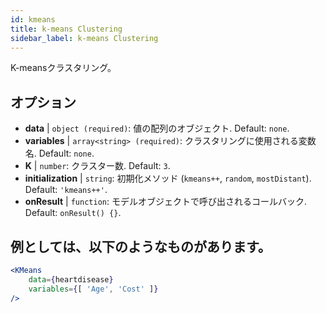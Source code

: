 ```yaml
---
id: kmeans
title: k-means Clustering
sidebar_label: k-means Clustering
---
```


K-meansクラスタリング。

## オプション

* __data__ | `object (required)`: 値の配列のオブジェクト. Default: `none`.
* __variables__ | `array<string> (required)`: クラスタリングに使用される変数名. Default: `none`.
* __K__ | `number`: クラスター数. Default: `3`.
* __initialization__ | `string`: 初期化メソッド (`kmeans++`, `random`, `mostDistant`). Default: `'kmeans++'`.
* __onResult__ | `function`: モデルオブジェクトで呼び出されるコールバック. Default: `onResult() {}`.


## 例としては、以下のようなものがあります。

```jsx live
<KMeans 
    data={heartdisease} 
    variables={[ 'Age', 'Cost' ]}
/>
```

